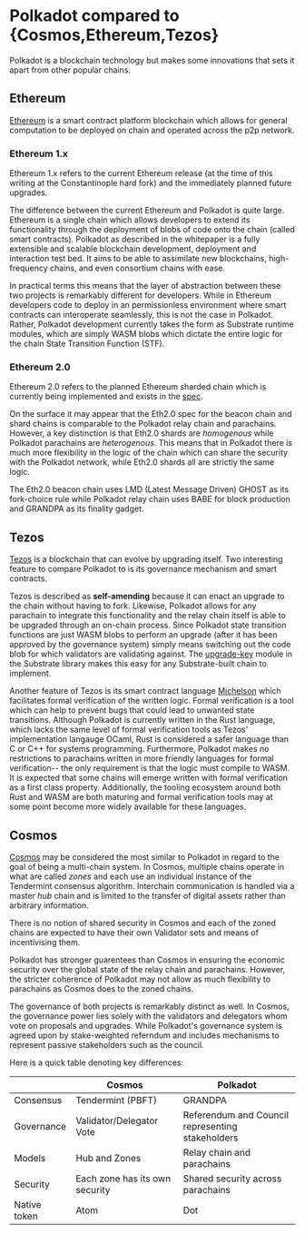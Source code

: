 # Polkadot compared to {Cosmos,Ethereum,Tezos}

Polkadot is a blockchain technology but makes some innovations
that sets it apart from other popular chains.

## Ethereum

[Ethereum](https://ethereum.org) is a smart contract platform blockchain
which allows for general computation to be deployed on chain and operated 
across the p2p network.

### Ethereum 1.x

Ethereum 1.x refers to the current Ethereum release (at the time of this
writing at the Constantinople hard fork) and the immediately planned
future upgrades.

The difference between the current Ethereum and Polkadot is quite large.
Ethereum is a single chain which allows developers to extend its functionality
through the deployment of blobs of code onto the chain (called smart contracts).
Polkadot as described in the whitepaper is a fully extensible and scalable
blockchain development, deployment and interaction test bed. It aims to be 
able to assimilate new blockchains, high-frequency chains, and even consortium chains
with ease.

In practical terms this means that the layer of abstraction between these
two projects is remarkably different for developers. While in Ethereum
developers code to deploy in an permissionless environment where smart contracts
can interoperate seamlessly, this is not the case in Polkadot. Rather, Polkadot
development currently takes the form as Substrate runtime modules, which are simply
WASM blobs which dictate the entire logic for the chain State Transition Function (STF).

### Ethereum 2.0

Ethereum 2.0 refers to the planned Ethereum sharded chain which is currently
being implemented and exists in the [spec](https://github.com/ethereum/eth2.0-specs/tree/0.4.0).

On the surface it may appear that the Eth2.0 spec for the beacon chain and shard chains
is comparable to the Polkadot relay chain and parachains. However, a key distinction
is that Eth2.0 shards are _homogenous_ while Polkadot parachains are _heterogenous_. This
means that in Polkadot there is much more flexibility in the logic of the chain which
can share the security with the Polkadot network, while Eth2.0 shards all are strictly
the same logic. 

The Eth2.0 beacon chain uses LMD (Latest Message Driven) GHOST as its fork-choice rule
while Polkadot relay chain uses BABE for block production and GRANDPA as its 
finality gadget.  

## Tezos

[Tezos](https://tezos.com) is a blockchain that can evolve by upgrading itself. Two interesting feature to compare Polkadot to is its governance
mechanism and smart contracts.

Tezos is described as __self-amending__ because it can enact an upgrade to the 
chain without having to fork. Likewise, Polkadot allows for any parachain to 
integrate this functionality and the relay chain itself is able to be upgraded
through an on-chain process. Since Polkadot state transition functions are just
WASM blobs to perform an upgrade (after it has been approved by the governance system)
simply means switching out the code blob for which validators are validating against. The
[upgrade-key](https://github.com/paritytech/substrate/blob/master/srml/upgrade-key/src/lib.rs) module in the Substrate library makes this easy for any Substrate-built chain to implement.

Another feature of Tezos is its smart contract language [Michelson](https://www.michelson-lang.com/) which facilitates
formal verification of the written logic. Formal verification is a tool which can
help to prevent bugs that could lead to unwanted state transitions. Although Polkadot
is currently written in the Rust language, which lacks the same level of formal
verification tools as Tezos' implementation langauge OCaml, Rust is considered a safer
language than C or C++ for systems programming. Furthermore, Polkadot makes no restrictions
to parachains written in more friendly languages for formal verification-- the only
requirement is that the logic must compile to WASM. It is expected that some chains
will emerge written with formal verification as a first class property. Additionally,
the tooling ecosystem around both Rust and WASM are both maturing and formal verification
tools may at some point become more widely available for these languages.

## Cosmos

[Cosmos](https://cosmos.network/resources/whitepaper) may be considered the most similar to Polkadot in regard to
the goal of being a multi-chain system. In Cosmos, multiple chains
operate in what are called _zones_  and each use an individual
instance of the Tendermint consensus algorithm. Interchain communication
is handled via a master _hub_ chain and is limited to the transfer
of digital assets rather than arbitrary information.

There is no notion of shared security in Cosmos and each of
the zoned chains are expected to have their own Validator sets
and means of incentivising them.

Polkadot has stronger guarentees than Cosmos in ensuring the 
economic security over the global state of the relay chain and
parachains. However, the stricter coherence of Polkadot may
not allow as much flexibility to parachains as Cosmos does
to the zoned chains.

The governance of both projects is remarkably distinct as well.
In Cosmos, the governance power lies solely with the validators
and delegators whom vote on proposals and upgrades. While Polkadot's
governance system is agreed upon by stake-weighted referndum and
includes mechanisms to represent passive stakeholders such as the council.

Here is a quick table denoting key differences:

|   |Cosmos|Polkadot|
|---|---|---|
|Consensus|Tendermint (PBFT)|GRANDPA|
|Governance|Validator/Delegator Vote|Referendum and Council representing stakeholders|
|Models|Hub and Zones|Relay chain and parachains|
|Security|Each zone has its own security|Shared security across parachains|
|Native token|Atom|Dot|
